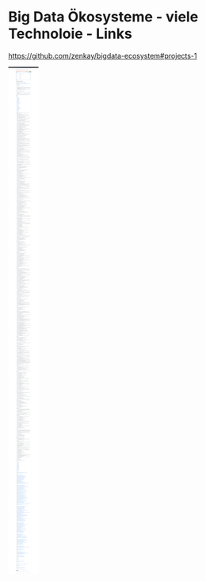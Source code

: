 ﻿# Big Data Ökosysteme - viele Technoloie - Links

https://github.com/zenkay/bigdata-ecosystem#projects-1

![2020 03 12 Big Data Ecosystems Github](../pic/2020-03-12-big-data-ecosystems-github.png)